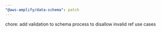 ```yaml
---
"@aws-amplify/data-schema": patch
---
```


chore: add validation to schema process to disallow invalid ref use cases
